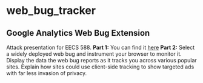 web_bug_tracker
===============

Google Analytics Web Bug Extension
---------------
Attack presentation for EECS 588.
<b>Part 1:</b> You can find it <a href="https://github.com/luismolina13/no-privacy">here</a>
<b>Part 2:</b> Select a widely deployed web bug and instrument your browser to monitor it. Display the data the web bug reports as it tracks you across various popular sites. Explain how sites could use client-side tracking to show targeted ads with far less invasion of privacy.
